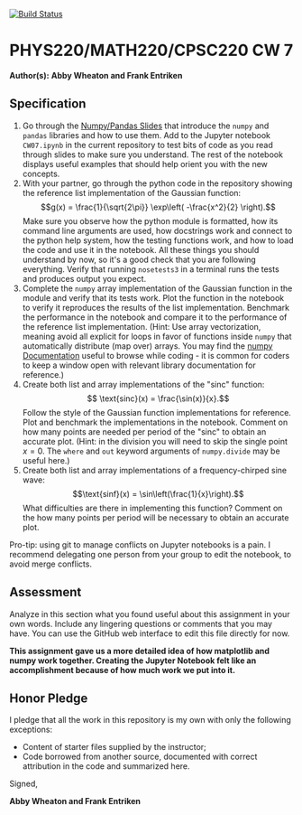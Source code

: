 [![Build Status](https://travis-ci.com/chapman-phys220-2018f/cw07-late_for_class.svg?branch=master)](https://travis-ci.com/chapman-phys220-2018f/cw07-late_for_class)

# PHYS220/MATH220/CPSC220 CW 7

**Author(s):** **Abby Wheaton and Frank Entriken**

## Specification

1. Go through the [Numpy/Pandas Slides](http://slides.com/profdressel/numpy-and-pandas-overview/) that introduce the `numpy` and `pandas` libraries and how to use them. Add to the Jupyter notebook `CW07.ipynb` in the current repository to test bits of code as you read through slides to make sure you understand. The rest of the notebook displays useful examples that should help orient you with the new concepts.
1. With your partner, go through the python code in the repository showing the reference list implementation of the Gaussian function: $$g(x) = \frac{1}{\sqrt{2\pi}} \exp\left( -\frac{x^2}{2} \right).$$ Make sure you observe how the python module is formatted, how its command line arguments are used, how docstrings work and connect to the python help system, how the testing functions work, and how to load the code and use it in the notebook. All these things you should understand by now, so it's a good check that you are following everything. Verify that running `nosetests3` in a terminal runs the tests and produces output you expect.
1. Complete the `numpy` array implementation of the Gaussian function in the module and verify that its tests work. Plot the function in the notebook to verify it reproduces the results of the list implementation. Benchmark the performance in the notebook and compare it to the performance of the reference list implementation. (Hint: Use array vectorization, meaning avoid all explicit for loops in favor of functions inside `numpy` that automatically distribute (map over) arrays. You may find the [numpy Documentation](https://docs.scipy.org/doc/numpy/reference/index.html) useful to browse while coding - it is common for coders to keep a window open with relevant library documentation for reference.)
1. Create both list and array implementations of the "sinc" function: $$ \text{sinc}(x) = \frac{\sin(x)}{x}.$$ Follow the style of the Gaussian function implementations for reference. Plot and benchmark the implementations in the notebook. Comment on how many points are needed per period of the "sinc" to obtain an accurate plot. (Hint: in the division you will need to skip the single point $x=0$. The `where` and `out` keyword arguments of `numpy.divide` may be useful here.)
1. Create both list and array implementations of a frequency-chirped sine wave: $$\text{sinf}(x) = \sin\left(\frac{1}{x}\right).$$ What difficulties are there in implementing this function? Comment on the how many points per period will be necessary to obtain an accurate plot.


Pro-tip: using git to manage conflicts on Jupyter notebooks is a pain. I recommend delegating one person from your group to edit the notebook, to avoid merge conflicts.

## Assessment

Analyze in this section what you found useful about this assignment in your own words. Include any lingering questions or comments that you may have. You can use the GitHub web interface to edit this file directly for now.

**This assignment gave us a more detailed idea of how matplotlib and numpy work together. Creating the Jupyter Notebook felt like an accomplishment because of how much work we put into it.**

## Honor Pledge

I pledge that all the work in this repository is my own with only the following exceptions:

* Content of starter files supplied by the instructor;
* Code borrowed from another source, documented with correct attribution in the code and summarized here.

Signed,

**Abby Wheaton and Frank Entriken**
